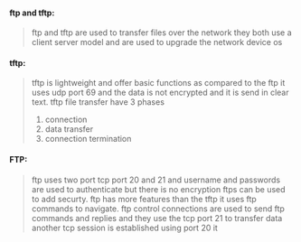 #### ftp and tftp:
>ftp and tftp are used to transfer files over the network
>they both use a client server model and are used to upgrade the network device os 

#### tftp:
>tftp is lightweight and offer basic functions as compared to the ftp it uses udp port 69 and the data is not encrypted and it is send in clear text. tftp file transfer have 3 phases
>1. connection
>2. data transfer
>3. connection termination

#### FTP:
>ftp uses two port tcp port 20 and 21 and username and passwords are used to authenticate but there is no encryption ftps can be used to add securty. ftp has more features than the tftp it uses ftp commands to navigate.
>ftp control connections are used to send ftp commands and replies and they use the tcp port 21 
>to transfer data another tcp session is established using port 20 it  
